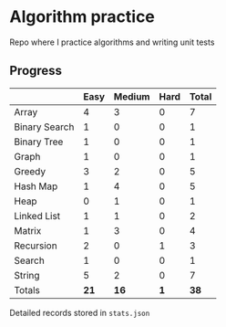 # Algorithm practice

Repo where I practice algorithms and writing unit tests

<!-- note: currently i am not testing for python, as i have not (yet) learned any python testing frameworks. -->
<!-- todo: display the json data in some online visualization (probably with github pages). -->

## Progress

<!-- { javascript: 20, python: 17, both: 1 } -->
| |Easy|Medium|Hard|Total|
|-|-|-|-|-|
|Array|4|3|0|7|
|Binary Search|1|0|0|1|
|Binary Tree|1|0|0|1|
|Graph|1|0|0|1|
|Greedy|3|2|0|5|
|Hash Map|1|4|0|5|
|Heap|0|1|0|1|
|Linked List|1|1|0|2|
|Matrix|1|3|0|4|
|Recursion|2|0|1|3|
|Search|1|0|0|1|
|String|5|2|0|7|
|Totals|**21**|**16**|**1**|**38**|

Detailed records stored in `stats.json`
